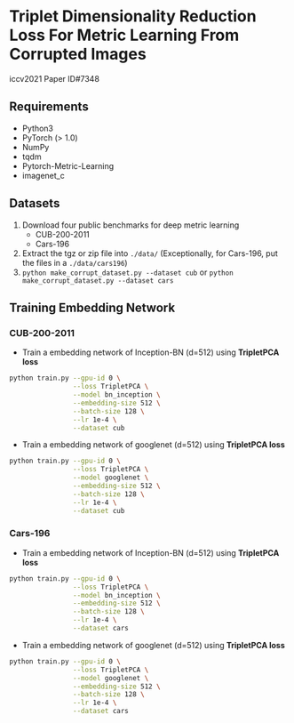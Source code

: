 
# Triplet Dimensionality Reduction Loss For Metric Learning From Corrupted Images
iccv2021 Paper ID#7348

## Requirements

- Python3
- PyTorch (> 1.0)
- NumPy
- tqdm
- Pytorch-Metric-Learning
- imagenet_c


## Datasets

1. Download four public benchmarks for deep metric learning
   - CUB-200-2011   
   - Cars-196 
2. Extract the tgz or zip file into `./data/` (Exceptionally, for Cars-196, put the files in a `./data/cars196`)
3. `python make_corrupt_dataset.py --dataset cub` or  `python make_corrupt_dataset.py --dataset cars`

## Training Embedding Network
### CUB-200-2011

- Train a embedding network of Inception-BN (d=512) using **TripletPCA loss**

```bash
python train.py --gpu-id 0 \
                --loss TripletPCA \
                --model bn_inception \
                --embedding-size 512 \
                --batch-size 128 \
                --lr 1e-4 \
                --dataset cub 
```

- Train a embedding network of googlenet (d=512) using **TripletPCA loss**

```bash
python train.py --gpu-id 0 \
                --loss TripletPCA \
                --model googlenet \
                --embedding-size 512 \
                --batch-size 128 \
                --lr 1e-4 \
                --dataset cub 
```

### Cars-196

- Train a embedding network of Inception-BN (d=512) using **TripletPCA loss**

```bash
python train.py --gpu-id 0 \
                --loss TripletPCA \
                --model bn_inception \
                --embedding-size 512 \
                --batch-size 128 \
                --lr 1e-4 \
                --dataset cars 
```

- Train a embedding network of googlenet (d=512) using **TripletPCA loss**

```bash
python train.py --gpu-id 0 \
                --loss TripletPCA \
                --model googlenet \
                --embedding-size 512 \
                --batch-size 128 \
                --lr 1e-4 \
                --dataset cars 
```

